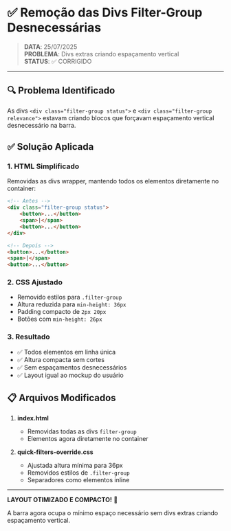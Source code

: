 # ✅ Remoção das Divs Filter-Group Desnecessárias

> **DATA**: 25/07/2025  
> **PROBLEMA**: Divs extras criando espaçamento vertical  
> **STATUS**: ✅ CORRIGIDO  

---

## 🔍 Problema Identificado

As divs `<div class="filter-group status">` e `<div class="filter-group relevance">` estavam criando blocos que forçavam espaçamento vertical desnecessário na barra.

## ✅ Solução Aplicada

### 1. HTML Simplificado
Removidas as divs wrapper, mantendo todos os elementos diretamente no container:

```html
<!-- Antes -->
<div class="filter-group status">
    <button>...</button>
    <span>|</span>
    <button>...</button>
</div>

<!-- Depois -->
<button>...</button>
<span>|</span>
<button>...</button>
```

### 2. CSS Ajustado
- Removido estilos para `.filter-group`
- Altura reduzida para `min-height: 36px`
- Padding compacto de `2px 20px`
- Botões com `min-height: 26px`

### 3. Resultado
- ✅ Todos elementos em linha única
- ✅ Altura compacta sem cortes
- ✅ Sem espaçamentos desnecessários
- ✅ Layout igual ao mockup do usuário

## 📋 Arquivos Modificados

1. **index.html**
   - Removidas todas as divs `filter-group`
   - Elementos agora diretamente no container

2. **quick-filters-override.css**
   - Ajustada altura mínima para 36px
   - Removidos estilos de `.filter-group`
   - Separadores como elementos inline

---

**LAYOUT OTIMIZADO E COMPACTO!** 🎉

A barra agora ocupa o mínimo espaço necessário sem divs extras criando espaçamento vertical.